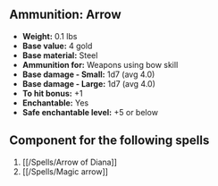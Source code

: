 ## Ammunition: Arrow

- **Weight:** 0.1 lbs
- **Base value:** 4 gold
- **Base material:** Steel
- **Ammunition for:** Weapons using bow skill
- **Base damage - Small:** 1d7 (avg 4.0)
- **Base damage - Large:** 1d7 (avg 4.0)
- **To hit bonus:** +1
- **Enchantable:** Yes
- **Safe enchantable level:** +5 or below

## Component for the following spells

1. [[/Spells/Arrow of Diana]]
2. [[/Spells/Magic arrow]]
